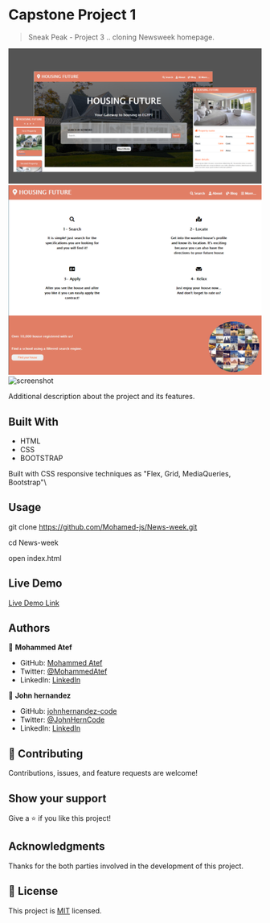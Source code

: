 # Capstone Project 1

> Sneak Peak - Project 3 .. cloning Newsweek homepage.

![screenshot](./shot1.png)
![screenshot](./shot2.png)
![screenshot](./shot3.png)

Additional description about the project and its features.

## Built With

- HTML
- CSS
- BOOTSTRAP

Built with CSS responsive techniques as "Flex, Grid, MediaQueries, Bootstrap"\

## Usage

git clone https://github.com/Mohamed-js/News-week.git

cd News-week

open index.html

## Live Demo

[Live Demo Link](https://Mohamed-js.github.io/News-week/)

## Authors

👤 **Mohammed Atef**

- GitHub: [Mohammed Atef](https://github.com/Mohamed-js)
- Twitter: [@MohammedAtef](https://twitter.com/Demovejetta)
- LinkedIn: [LinkedIn](https://www.linkedin.com/in/mohamed-atef-032b6b1b0/)

👤 **John hernandez**

- GitHub: [johnhernandez-code](https://github.com/johnhernandez-code)
- Twitter: [@JohnHernCode](https://twitter.com/JohnHernCode)
- LinkedIn: [LinkedIn](https://www.linkedin.com/in/john-hernandez-56a7821b8/)

## 🤝 Contributing

Contributions, issues, and feature requests are welcome!

## Show your support

Give a ⭐️ if you like this project!

## Acknowledgments

Thanks for the both parties involved in the development of this project.

## 📝 License

This project is [MIT](https://github.com/Mohamed-js/News-week/blob/dev-branch/LICENSE) licensed.
